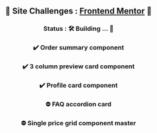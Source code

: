 <div align="center">
  <h2> 🔰 Site Challenges : <a href="https://www.frontendmentor.io/challenges" target="_blank" rel="external">Frontend Mentor</a> 🔰 
  <h3> Status : 🛠️ Building ... 🚧

  <h3> ✔️ Order summary component
  <h3> ✔️ 3 column preview card component
  <h3> ✔️ Profile card component
  <h3> ⛔ FAQ accordion card
  <h3> ⛔ Single price grid component master
</div>
